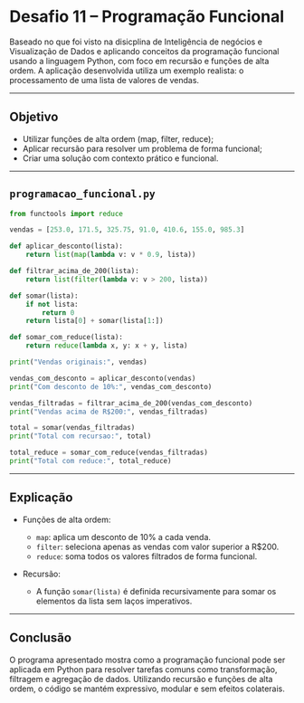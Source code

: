 # Desafio 11 – Programação Funcional

Baseado no que foi visto na disicplina de Inteligência de negócios e Visualização de Dados e aplicando conceitos da programação funcional usando a linguagem Python, com foco em recursão e funções de alta ordem. A aplicação desenvolvida utiliza um exemplo realista: o processamento de uma lista de valores de vendas.

---

## Objetivo

- Utilizar funções de alta ordem (map, filter, reduce);
- Aplicar recursão para resolver um problema de forma funcional;
- Criar uma solução com contexto prático e funcional.

---

## `programacao_funcional.py`

```python
from functools import reduce

vendas = [253.0, 171.5, 325.75, 91.0, 410.6, 155.0, 985.3]

def aplicar_desconto(lista):
    return list(map(lambda v: v * 0.9, lista))

def filtrar_acima_de_200(lista):
    return list(filter(lambda v: v > 200, lista))

def somar(lista):
    if not lista:
        return 0
    return lista[0] + somar(lista[1:])

def somar_com_reduce(lista):
    return reduce(lambda x, y: x + y, lista)

print("Vendas originais:", vendas)

vendas_com_desconto = aplicar_desconto(vendas)
print("Com desconto de 10%:", vendas_com_desconto)

vendas_filtradas = filtrar_acima_de_200(vendas_com_desconto)
print("Vendas acima de R$200:", vendas_filtradas)

total = somar(vendas_filtradas)
print("Total com recursao:", total)

total_reduce = somar_com_reduce(vendas_filtradas)
print("Total com reduce:", total_reduce)
```

---

## Explicação

- Funções de alta ordem:
  - `map`: aplica um desconto de 10% a cada venda.
  - `filter`: seleciona apenas as vendas com valor superior a R$200.
  - `reduce`: soma todos os valores filtrados de forma funcional.

- Recursão:
  - A função `somar(lista)` é definida recursivamente para somar os elementos da lista sem laços imperativos.

---

## Conclusão

O programa apresentado mostra como a programação funcional pode ser aplicada em Python para resolver tarefas comuns como transformação, filtragem e agregação de dados. Utilizando recursão e funções de alta ordem, o código se mantém expressivo, modular e sem efeitos colaterais.
